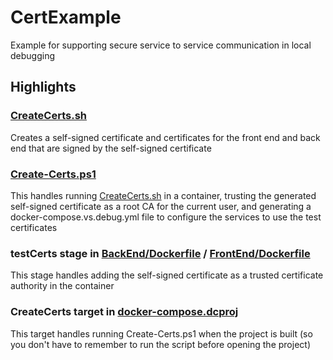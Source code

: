 # CertExample
Example for supporting secure service to service communication in local debugging

## Highlights
### [CreateCerts.sh](Certs/CreateCerts.sh)
Creates a self-signed certificate and certificates for the front end and back end that are signed by the self-signed certificate
### [Create-Certs.ps1](Certs/Create-Certs.ps1)
This handles running [CreateCerts.sh](Certs/CreateCerts.sh) in a container, trusting the generated self-signed certificate as a root CA for the current user, and generating a docker-compose.vs.debug.yml file to configure the services to use the test certificates
### testCerts stage in [BackEnd/Dockerfile](BackEnd/Dockerfile) / [FrontEnd/Dockerfile](FrontEnd/Dockerfile)
This stage handles adding the self-signed certificate as a trusted certificate authority in the container
### CreateCerts target in [docker-compose.dcproj](docker-compose.dcproj)
This target handles running Create-Certs.ps1 when the project is built (so you don't have to remember to run the script before opening the project)
